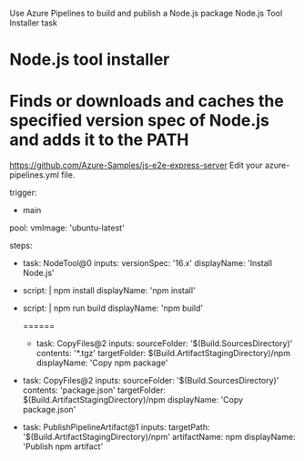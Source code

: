 Use Azure Pipelines to build and publish a Node.js package
Node.js Tool Installer task

# Node.js tool installer
# Finds or downloads and caches the specified version spec of Node.js and adds it to the PATH
https://github.com/Azure-Samples/js-e2e-express-server
Edit your azure-pipelines.yml file.

trigger:
- main

pool:
  vmImage: 'ubuntu-latest'

steps:
- task: NodeTool@0
  inputs:
    versionSpec: '16.x'
  displayName: 'Install Node.js'

- script: |
    npm install
  displayName: 'npm install'

- script: |
    npm run build
  displayName: 'npm build'
  
  
  ======
  
  - task: CopyFiles@2
  inputs:
    sourceFolder: '$(Build.SourcesDirectory)'
    contents: '*.tgz' 
    targetFolder: $(Build.ArtifactStagingDirectory)/npm
  displayName: 'Copy npm package'

- task: CopyFiles@2
  inputs:
    sourceFolder: '$(Build.SourcesDirectory)'
    contents: 'package.json' 
    targetFolder: $(Build.ArtifactStagingDirectory)/npm
  displayName: 'Copy package.json'   

- task: PublishPipelineArtifact@1
  inputs:
    targetPath: '$(Build.ArtifactStagingDirectory)/npm'
    artifactName: npm
  displayName: 'Publish npm artifact'
